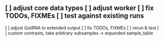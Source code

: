 [ ] adjust core data types
[ ] adjust worker
[ ] fix TODOs, FIXMEs
[ ] test against existing runs
------------------------------
[ ] adjust QutRNA to extended output
[ ] fix TODOs, FIXMEs
[ ] rerun & test
[ ] custom contrasts, take arbitrary subsamples -> expanded sample_table
 